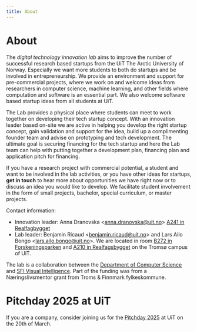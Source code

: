 ```yaml
---
title: About
---
```


# About

The *digital technology innovation lab* aims to improve the number of successful research based startups from the UiT The Arctic University of Norway. Especially we want more students to both do startups and be involved in entrepreneurship. We provide an environment and support for pre-commercial projects, where we work on and welcome ideas from researchers in computer science, machine learning, and other fields where computation and software is an essential part. We also welcome software based startup ideas from all students at UiT.

The Lab provides a physical place where students can meet to work together on developing their tech startup concept. With an innovation leader based on-site we are active in helping you develop the right startup concept, gain validation and support for the idea, build up a complimenting founder team and advise on prototyping and tech development. The ultimate goal is securing financing for the tech startup and here the Lab team can help with putting together a development plan, financing plan and application pitch for financing. 

If you have a research project with commercial potential, a student and want to be involved in the lab activities, or you have other ideas for startups, **get in touch** to hear more about opportunities we have right now or to discuss an idea you would like to develop. We facilitate student involvement in the form of small projects, bachelor, special curriculum, or master projects. 

Contact information:
- Innovation leader: Anna Dranovska <[anna.dranovska@uit.no](anna.dranovska@uit.no)> [A241 in Realfagbygget](https://use.mazemap.com/#v=1&zlevel=2&center=18.976681,69.681580&zoom=19.1&campusid=5&sharepoitype=poi&sharepoi=174564)
- Lab leader: Benjamin Ricaud <[benjamin.ricaud@uit.no](mailto:benjamin.ricaud@uit.no)> and Lars Ailo Bongo <[lars.ailo.bongo@uit.no](mailto:lars.ailo.bongo@uit.no)>. We are located in room [B272 in Forskeningsparken](https://use.mazemap.com/#v=1&config=uit&zlevel=2&center=18.987598,69.680524&zoom=18&sharepoitype=poi&sharepoi=825022&campusid=5) and [A210 in Realfagsbygget](https://use.mazemap.com/#v=1&zlevel=2&center=18.976523,69.681532&zoom=17.6&campusid=5&starttype=poi&start=174540) on the Tromsø campus of UiT. 

The lab is a collaboration between the [Department of Computer Science](https://uit.no/enhet/ifi) and [SFI Visual Intelligence](https://www.visual-intelligence.no/). Part of the funding was from a Næringslivsmentor grant from Troms & Finnmark fylkeskommune.


# Pitchday 2025 at UiT
If you are a company, consider joining us for the [Pitchday 2025](https://uit-dtil.github.io/pitch-day2025.html) at UiT on the 20th of March.
